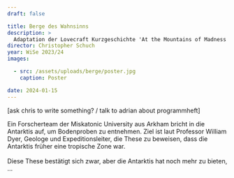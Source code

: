 ```yaml
---
draft: false

title: Berge des Wahnsinns
description: >
  Adaptation der Lovecraft Kurzgeschichte 'At the Mountains of Madness' von unserem Regisseur Chris selbst geschrieben.
director: Christopher Schuch
year: WiSe 2023/24
images:

  - src: /assets/uploads/berge/poster.jpg
    caption: Poster

date: 2024-01-15
---
```

[ask chris to write something? / talk to adrian about programmheft]

Ein Forscherteam der Miskatonic University aus Arkham bricht in die Antarktis auf, um Bodenproben zu entnehmen. Ziel ist laut Professor William Dyer, Geologe und Expeditionsleiter, die These zu beweisen, dass die Antarktis früher eine tropische Zone war.
<br><br>
Diese These bestätigt sich zwar, aber die Antarktis hat noch mehr zu bieten, …